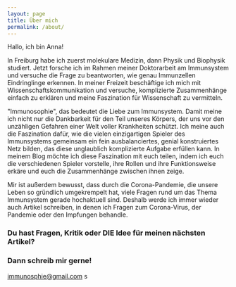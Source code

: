 ```yaml
---
layout: page
title: Über mich
permalink: /about/
---
```

Hallo, ich bin Anna!

In Freiburg habe ich zuerst molekulare Medizin, dann Physik und Biophysik studiert. Jetzt forsche ich im Rahmen meiner Doktorarbeit am Immunsystem und versuche die Frage zu beantworten, wie genau Immunzellen Eindringlinge erkennen. In meiner Freizeit beschäftige ich mich mit Wissenschaftskommunikation und versuche, komplizierte Zusammenhänge einfach zu erklären und meine Faszination für Wissenschaft zu vermitteln.

"Immunosophie", das bedeutet die Liebe zum Immunsystem. Damit meine ich nicht nur die Dankbarkeit für den Teil unseres Körpers, der uns vor den unzähligen Gefahren einer Welt voller Krankheiten schützt. Ich meine auch die Faszination dafür, wie die vielen einzigartigen Spieler des Immunsystems gemeinsam ein fein ausbalanciertes, genial konstruiertes Netz bilden, das diese unglaublich komplizierte Aufgabe erfüllen kann. In meinem Blog möchte ich diese Faszination mit euch teilen, indem ich euch die verschiedenen Spieler vorstelle, ihre Rollen und ihre Funktionsweise erkäre und euch die Zusammenhänge zwischen ihnen zeige. 

Mir ist außerdem bewusst, dass durch die Corona-Pandemie, die unsere Leben so gründlich umgekrempelt hat, viele Fragen rund um das Thema Immunsystem gerade hochaktuell sind. Deshalb werde ich immer wieder auch Artikel schreiben, in denen ich Fragen zum Corona-Virus, der Pandemie oder den Impfungen behandle. 

### Du hast Fragen, Kritik oder DIE Idee für meinen nächsten Artikel? 
### Dann schreib mir gerne!


[immunosphie@gmail.com](mailto:immunosophie@gmail.com)
s
